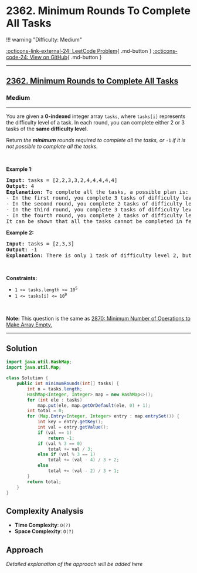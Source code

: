 # 2362. Minimum Rounds To Complete All Tasks

!!! warning "Difficulty: Medium"

[:octicons-link-external-24: LeetCode Problem](https://leetcode.com/problems/minimum-rounds-to-complete-all-tasks/){ .md-button }
[:octicons-code-24: View on GitHub](https://github.com/RAJ8664/Leetcode/tree/master/2362-minimum-rounds-to-complete-all-tasks){ .md-button }

---

<h2><a href="https://leetcode.com/problems/minimum-rounds-to-complete-all-tasks">2362. Minimum Rounds to Complete All Tasks</a></h2><h3>Medium</h3><hr><p>You are given a <strong>0-indexed</strong> integer array <code>tasks</code>, where <code>tasks[i]</code> represents the difficulty level of a task. In each round, you can complete either 2 or 3 tasks of the <strong>same difficulty level</strong>.</p>

<p>Return <em>the <strong>minimum</strong> rounds required to complete all the tasks, or </em><code>-1</code><em> if it is not possible to complete all the tasks.</em></p>

<p>&nbsp;</p>
<p><strong class="example">Example 1:</strong></p>

<pre>
<strong>Input:</strong> tasks = [2,2,3,3,2,4,4,4,4,4]
<strong>Output:</strong> 4
<strong>Explanation:</strong> To complete all the tasks, a possible plan is:
- In the first round, you complete 3 tasks of difficulty level 2. 
- In the second round, you complete 2 tasks of difficulty level 3. 
- In the third round, you complete 3 tasks of difficulty level 4. 
- In the fourth round, you complete 2 tasks of difficulty level 4.  
It can be shown that all the tasks cannot be completed in fewer than 4 rounds, so the answer is 4.
</pre>

<p><strong class="example">Example 2:</strong></p>

<pre>
<strong>Input:</strong> tasks = [2,3,3]
<strong>Output:</strong> -1
<strong>Explanation:</strong> There is only 1 task of difficulty level 2, but in each round, you can only complete either 2 or 3 tasks of the same difficulty level. Hence, you cannot complete all the tasks, and the answer is -1.
</pre>

<p>&nbsp;</p>
<p><strong>Constraints:</strong></p>

<ul>
	<li><code>1 &lt;= tasks.length &lt;= 10<sup>5</sup></code></li>
	<li><code>1 &lt;= tasks[i] &lt;= 10<sup>9</sup></code></li>
</ul>

<p>&nbsp;</p>
<p><strong>Note:</strong> This question is the same as <a href="https://leetcode.com/problems/minimum-number-of-operations-to-make-array-empty/description/" target="_blank">2870: Minimum Number of Operations to Make Array Empty.</a></p>


---

## Solution

```java
import java.util.HashMap;
import java.util.Map;

class Solution {
    public int minimumRounds(int[] tasks) {
        int n = tasks.length;
        HashMap<Integer, Integer> map = new HashMap<>();
        for (int ele : tasks)
            map.put(ele, map.getOrDefault(ele, 0) + 1);
        int total = 0;
        for (Map.Entry<Integer, Integer> entry : map.entrySet()) {
            int key = entry.getKey();
            int val = entry.getValue();
            if (val == 1)
                return -1;
            if (val % 3 == 0)
                total += val / 3;
            else if (val % 3 == 1)
                total += (val - 4) / 3 + 2;
            else
                total += (val - 2) / 3 + 1;
        }
        return total;
    }
}
```

## Complexity Analysis

- **Time Complexity**: `O(?)`
- **Space Complexity**: `O(?)`

## Approach

*Detailed explanation of the approach will be added here*

